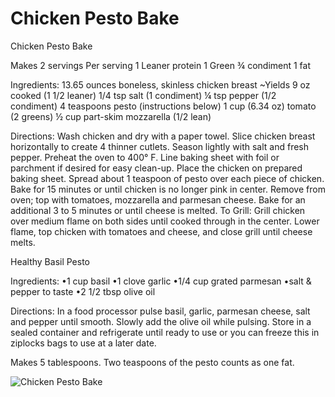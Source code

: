 # Chicken Pesto Bake

Chicken Pesto Bake

Makes 2 servings
Per serving
1 Leaner protein
1 Green
¾ condiment
1 fat

Ingredients:
13.65 ounces boneless, skinless chicken breast ~Yields 9 oz cooked (1 1/2 leaner)
1/4 tsp salt (1 condiment)
¼ tsp pepper (1/2 condiment)
4 teaspoons pesto (instructions below)
1 cup (6.34 oz) tomato (2 greens)
½ cup part-skim mozzarella (1/2 lean)

Directions:
Wash chicken and dry with a paper towel. Slice chicken breast horizontally to create 4 thinner cutlets. Season lightly with salt and fresh pepper.
Preheat the oven to 400° F. Line baking sheet with foil or parchment if desired for easy clean-up.
Place the chicken on prepared baking sheet. Spread about 1 teaspoon of pesto over each piece of chicken.
Bake for 15 minutes or until chicken is no longer pink in center. Remove from oven; top with tomatoes, mozzarella and parmesan cheese. Bake for an additional 3 to 5 minutes or until cheese is melted.
To Grill: Grill chicken over medium flame on both sides until cooked through in the center. Lower flame, top chicken with tomatoes and cheese, and close grill until cheese melts.

Healthy Basil Pesto

Ingredients:
•1 cup basil
•1 clove garlic
•1/4 cup grated parmesan
•salt & pepper to taste
•2 1/2 tbsp olive oil

Directions:
In a food processor pulse basil, garlic, parmesan cheese, salt and pepper until smooth. Slowly add the olive oil while pulsing. Store in a sealed container and refrigerate until ready to use or you can freeze this in ziplocks bags to use at a later date.

Makes 5 tablespoons.
Two teaspoons of the pesto counts as one fat.

![Chicken Pesto Bake](/images/Chicken%20Pesto%20Bake.png)

